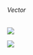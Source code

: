 ###### Vector

![](https://latex.codecogs.com/gif.latex?\vec{u}&space;\cdot&space;\vec{v}&space;=&space;u_1*v_1&space;&plus;&space;u_2*v_2)

![](https://latex.codecogs.com/gif.latex?||\vec{u}||^{2}&space;=&space;\vec{u}\cdot&space;\vec{u})
